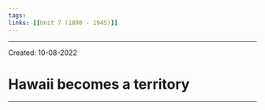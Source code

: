 ```yaml
---
tags:
links: [[Unit 7 (1890 - 1945)]]
---
```

---
Created: 10-08-2022
# Hawaii becomes a territory
---

